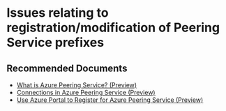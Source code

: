 <properties
	pageTitle="Issues relating to registration/modification of Peering Service prefixes"
	description="Issues relating to registration/modification of Peering Service prefixes"
	service="microsoft.network"
	resource="peeringservice"
	authors="brianlehr"
    ms.author="blehr"
	displayOrder=""
	selfHelpType="generic"
    articleId="peering-service-registration"
	supportTopicIds="32689970"
	resourceTags=""
	productPesIds="16932"
	cloudEnvironments="public,fairfax,mooncake"
/>

# Issues relating to registration/modification of Peering Service prefixes

## **Recommended Documents**

- [What is Azure Peering Service? (Preview)](https://docs.microsoft.com/azure/peering-service/about)
- [Connections in Azure Peering Service (Preview)](https://docs.microsoft.com/azure/peering-service/connection)
- [Use Azure Portal to Register for Azure Peering Service (Preview)](https://docs.microsoft.com/azure/peering-service/azure-portal)
